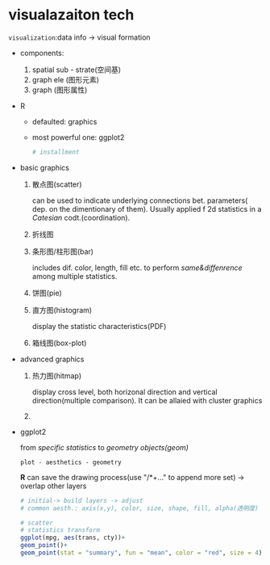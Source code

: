# visualazaiton tech
`visualization`:data info -> visual formation

 - components:
   1. spatial sub - strate(空间基)
   2. graph ele (图形元素)
   3. graph (图形属性)

- R 

  - defaulted: graphics 

  - most powerful one: ggplot2

    ~~~R
    # installment
    
    ~~~

- basic graphics

  1. 散点图(scatter)

     can be used to indicate underlying connections bet. parameters( dep. on the dimentionary of them). Usually applied f 2d statistics in a *Catesian* codt.(coordination).

  2. 折线图

  3. 条形图/柱形图(bar)

     includes dif. color, length, fill etc. to perform *same&diffenrence* among multiple statistics.

  4. 饼图(pie)

  5. 直方图(histogram)

     display the statistic characteristics(PDF)

  6. 箱线图(box-plot)

- advanced graphics

  1. 热力图(hitmap)

     display cross level, both horizonal direction and vertical direction(multiple comparison). It can be allaied with cluster graphics

  2. 

- ggplot2

  from *specific statistics* to *geometry objects(geom)*

  ~~~
  plot - aesthetics - geometry
  ~~~

  **R** can save the drawing process(use "/*+..." to append more set) -> overlap other layers

  ~~~R
  # initial-> build layers -> adjust
  # common aesth.: axis(x,y), color, size, shape, fill, alpha(透明度)
  
  # scatter
  # statistics transform
  ggplot(mpg, aes(trans, cty))+
  geom_point()+
  geom_point(stat = "summary", fun = "mean", color = "red", size = 4) # apply another graph above the former ones
  
  
  ~~~

  